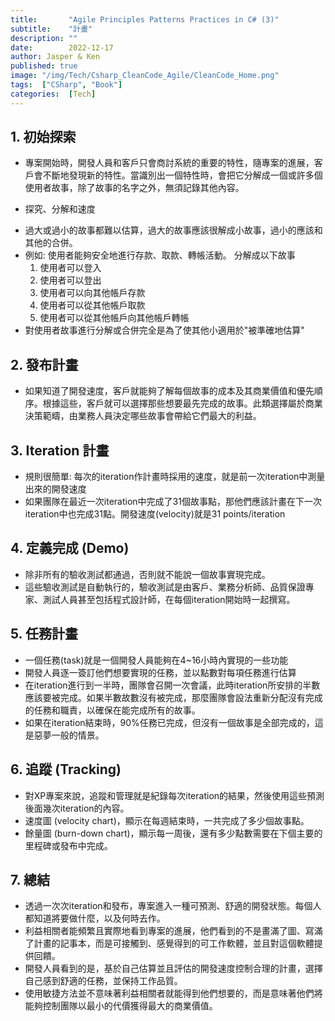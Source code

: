```yaml
---
title:       "Agile Principles Patterns Practices in C# (3)"
subtitle:    "計畫"
description: ""
date:        2022-12-17
author: Jasper & Ken
published: true
image: "/img/Tech/Csharp_CleanCode_Agile/CleanCode_Home.png"
tags:  ["CSharp", "Book"]
categories:  [Tech]
---
```


## 1. 初始探索
- 專案開始時，開發人員和客戶只會商討系統的重要的特性，隨專案的進展，客戶會不斷地發現新的特性。當識別出一個特性時，會把它分解成一個或許多個使用者故事，除了故事的名字之外，無須記錄其他內容。
* 探究、分解和速度
- 過大或過小的故事都難以估算，過大的故事應該很解成小故事，過小的應該和其他的合併。
- 例如: 使用者能夠安全地進行存款、取款、轉帳活動。 分解成以下故事
    1. 使用者可以登入
    2. 使用者可以登出
    3. 使用者可以向其他帳戶存款
    4. 使用者可以從其他帳戶取款
    5. 使用者可以從其他帳戶向其他帳戶轉帳
- 對使用者故事進行分解或合併完全是為了使其他小適用於"被準確地估算"

## 2. 發布計畫
- 如果知道了開發速度，客戶就能夠了解每個故事的成本及其商業價值和優先順序。根據這些，客戶就可以選擇那些想要最先完成的故事。此類選擇屬於商業決策範疇，由業務人員決定哪些故事會帶給它們最大的利益。

## 3. Iteration 計畫
- 規則很簡單: 每次的iteration作計畫時採用的速度，就是前一次iteration中測量出來的開發速度
- 如果團隊在最近一次iteration中完成了31個故事點，那他們應該計畫在下一次iteration中也完成31點。開發速度(velocity)就是31 points/iteration

## 4. 定義完成 (Demo)
- 除非所有的驗收測試都通過，否則就不能說一個故事實現完成。
- 這些驗收測試是自動執行的，驗收測試是由客戶、業務分析師、品質保證專家、測試人員甚至包括程式設計師，在每個iteration開始時一起撰寫。

## 5. 任務計畫
- 一個任務(task)就是一個開發人員能夠在4~16小時內實現的一些功能
- 開發人員逐一簽訂他們想要實現的任務，並以點數對每項任務進行估算
- 在iteration進行到一半時，團隊會召開一次會議，此時iteration所安排的半數應該要被完成。如果半數故數沒有被完成，那麼團隊會設法重新分配沒有完成的任務和職責，以確保在能完成所有的故事。
- 如果在iteration結束時，90%任務已完成，但沒有一個故事是全部完成的，這是惡夢一般的情景。

## 6. 追蹤 (Tracking)
- 對XP專案來說，追蹤和管理就是紀錄每次iteration的結果，然後使用這些預測後面幾次iteration的內容。
- 速度圖 (velocity chart)，顯示在每週結束時，一共完成了多少個故事點。
- 餘量圖 (burn-down chart)，顯示每一周後，還有多少點數需要在下個主要的里程碑或發布中完成。

## 7. 總結
- 透過一次次iteration和發布，專案進入一種可預測、舒適的開發狀態。每個人都知道將要做什麼，以及何時去作。
- 利益相關者能頻繁且實際地看到專案的進展，他們看到的不是畫滿了圖、寫滿了計畫的記事本，而是可接觸到、感覺得到的可工作軟體，並且對這個軟體提供回饋。
- 開發人員看到的是，基於自己估算並且評估的開發速度控制合理的計畫，選擇自己感到舒適的任務，並保持工作品質。
- 使用敏捷方法並不意味著利益相關者就能得到他們想要的，而是意味著他們將能夠控制團隊以最小的代價獲得最大的商業價值。